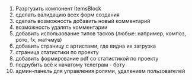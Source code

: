 1. Разргузить компонент ItemsBlock
2. сделать валидацию всех форм создания
3. сделать возможность добавить новый комментарий
4. возможность удалять комментарии
5. добавить использование типов тасков (любые: например, композ, рото, fx, матчмув)
6. добавить страницу с артистами, где видна их загрузка
7. страница статистики по проекту
8. добавить формирование pdf со статистикой по проекту
9. подрубить всё к начатому телеграм - боту
10. админ-панель для управления ролями, удалением пользователей
